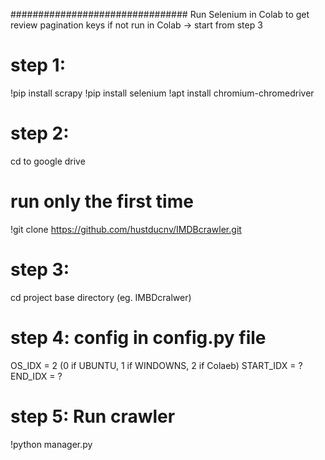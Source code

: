 
################################
Run Selenium in Colab to get review pagination keys
if not run in Colab -> start from step 3

# step 1:
!pip install scrapy
!pip install selenium
!apt install chromium-chromedriver

# step 2:
cd to google drive

# run only the first time
!git clone https://github.com/hustducnv/IMDBcrawler.git

# step 3:
cd project base directory (eg. IMBDcralwer)

# step 4: config in config.py file
OS_IDX = 2 (0 if UBUNTU, 1 if WINDOWNS, 2 if Colaeb)
START_IDX = ?
END_IDX = ?

# step 5: Run crawler
!python manager.py